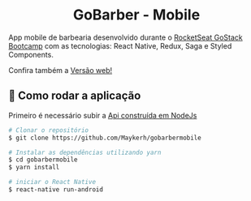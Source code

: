 <h1 align="center">
  GoBarber - Mobile
</h1>

App mobile de barbearia desenvolvido durante o [RocketSeat GoStack Bootcamp](https://rocketseat.com.br/bootcamp) com as tecnologias: React Native, Redux, Saga e Styled Components.

Confira também a [Versão web!](https://github.com/Maykerh/gobarber-web)

## :running: Como rodar a aplicação

Primeiro é necessário subir a [Api construída em NodeJs](https://github.com/Maykerh/gobarber-backend) 

```bash
# Clonar o repositório
$ git clone https://github.com/Maykerh/gobarbermobile

# Instalar as dependências utilizando yarn
$ cd gobarbermobile
$ yarn install

# iniciar o React Native
$ react-native run-android
```
